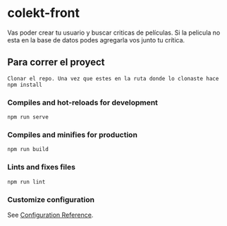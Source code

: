 # colekt-front
Vas poder crear tu usuario y buscar criticas de películas. Si la pelicula no esta en la base de datos podes agregarla vos junto tu crítica.

## Para correr el proyect
```
Clonar el repo. Una vez que estes en la ruta donde lo clonaste hace npm install
```

### Compiles and hot-reloads for development
```
npm run serve
```

### Compiles and minifies for production
```
npm run build
```

### Lints and fixes files
```
npm run lint
```

### Customize configuration
See [Configuration Reference](https://cli.vuejs.org/config/).
